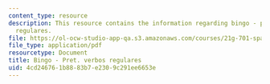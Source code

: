 ```yaml
---
content_type: resource
description: This resource contains the information regarding bingo - pret. verbos
  regulares.
file: https://ol-ocw-studio-app-qa.s3.amazonaws.com/courses/21g-701-spanish-i-fall-2003/4cd246761b8883b7e2309c291ee6653e_MIT21G_701F03_13bingo.pdf
file_type: application/pdf
resourcetype: Document
title: Bingo - Pret. verbos regulares
uid: 4cd24676-1b88-83b7-e230-9c291ee6653e
---
```

